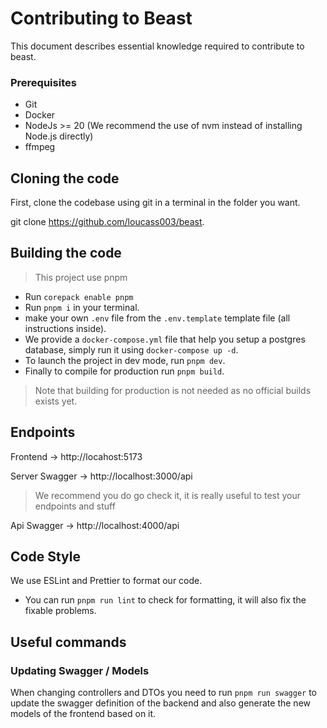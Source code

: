 # Contributing to Beast

This document describes essential knowledge required to contribute to beast.

### Prerequisites

- Git
- Docker
- NodeJs >= 20 (We recommend the use of nvm instead of installing Node.js directly)
- ffmpeg

## Cloning the code

First, clone the codebase using git in a terminal in the folder you want.

git clone https://github.com/loucass003/beast.

## Building the code

> This project use pnpm

- Run ``corepack enable pnpm``
- Run ``pnpm i`` in your terminal.
- make your own ``.env`` file from the ``.env.template`` template file (all instructions inside).
- We provide a ``docker-compose.yml`` file that help you setup a postgres database, simply run it using ``docker-compose up -d``.
- To launch the project in dev mode, run ``pnpm dev``.
- Finally to compile for production run ``pnpm build``.
> Note that building for production is not needed as no official builds exists yet.

## Endpoints

Frontend -> http://locahost:5173

Server Swagger -> http://localhost:3000/api
> We recommend you do go check it, it is really useful to test your endpoints and stuff

Api Swagger -> http://localhost:4000/api

## Code Style

We use ESLint and Prettier to format our code.

- You can run ``pnpm run lint`` to check for formatting, it will also fix the fixable problems.

## Useful commands

### Updating Swagger / Models
When changing controllers and DTOs you need to run ``pnpm run swagger`` to update the swagger definition of the backend and also generate the new models of the frontend based on it.
